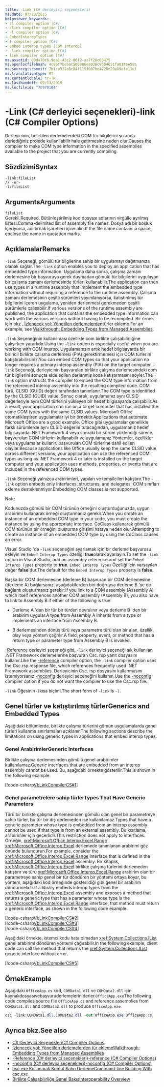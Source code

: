 ```yaml
---
title: -Link (C# derleyici seçenekleri)
ms.date: 07/20/2015
helpviewer_keywords:
- /l compiler option [C#]
- /link compiler option [C#]
- -l compiler option [C#]
- EmbedInteropTypes
- l compiler option [C#]
- embed interop types [COM Interop]
- -link compiler option [C#]
- link compiler option [C#]
ms.assetid: 00da70c6-9ea1-43c2-86f2-aa7f26c03475
ms.openlocfilehash: 4c96f7be5ac500886ea036c93b4651fa814ee58a
ms.sourcegitcommit: 7b1ce327e8c84f115f007be4728d29a89efe11ef
ms.translationtype: MT
ms.contentlocale: tr-TR
ms.lasthandoff: 09/13/2019
ms.locfileid: "70970104"
---
```

# <a name="-link-c-compiler-options"></a><span data-ttu-id="a5334-102">-Link (C# derleyici seçenekleri)</span><span class="sxs-lookup"><span data-stu-id="a5334-102">-link (C# Compiler Options)</span></span>
<span data-ttu-id="a5334-103">Derleyicinin, belirtilen derlemelerdeki COM tür bilgilerini şu anda derlediğiniz projede kullanılabilir hale getirmesine neden olur.</span><span class="sxs-lookup"><span data-stu-id="a5334-103">Causes the compiler to make COM type information in the specified assemblies available to the project that you are currently compiling.</span></span>  
  
## <a name="syntax"></a><span data-ttu-id="a5334-104">Sözdizimi</span><span class="sxs-lookup"><span data-stu-id="a5334-104">Syntax</span></span>  
  
```console  
-link:fileList  
// -or-  
-l:fileList  
```  
  
## <a name="arguments"></a><span data-ttu-id="a5334-105">Arguments</span><span class="sxs-lookup"><span data-stu-id="a5334-105">Arguments</span></span>  
 `fileList`  
 <span data-ttu-id="a5334-106">Gerekli.</span><span class="sxs-lookup"><span data-stu-id="a5334-106">Required.</span></span> <span data-ttu-id="a5334-107">Bütünleştirilmiş kod dosyası adlarının virgülle ayrılmış listesi.</span><span class="sxs-lookup"><span data-stu-id="a5334-107">Comma-delimited list of assembly file names.</span></span> <span data-ttu-id="a5334-108">Dosya adı bir boşluk içeriyorsa, adı tırnak işaretleri içine alın.</span><span class="sxs-lookup"><span data-stu-id="a5334-108">If the file name contains a space, enclose the name in quotation marks.</span></span>  
  
## <a name="remarks"></a><span data-ttu-id="a5334-109">Açıklamalar</span><span class="sxs-lookup"><span data-stu-id="a5334-109">Remarks</span></span>  
 <span data-ttu-id="a5334-110">`-link` Seçeneği, gömülü tür bilgilerine sahip bir uygulamayı dağıtmanıza olanak sağlar.</span><span class="sxs-lookup"><span data-stu-id="a5334-110">The `-link` option enables you to deploy an application that has embedded type information.</span></span> <span data-ttu-id="a5334-111">Uygulama daha sonra, çalışma zamanı derlemesine bir başvuruya gerek duymadan gömülü tür bilgilerini uygulayan bir çalışma zamanı derlemesinde türleri kullanabilir.</span><span class="sxs-lookup"><span data-stu-id="a5334-111">The application can then use types in a runtime assembly that implement the embedded type information without requiring a reference to the runtime assembly.</span></span> <span data-ttu-id="a5334-112">Çalışma zamanı derlemesinin çeşitli sürümleri yayımlanıyorsa, katıştırılmış tür bilgilerini içeren uygulama, yeniden derlenmesi gerekmeden çeşitli sürümlerle çalışabilir.</span><span class="sxs-lookup"><span data-stu-id="a5334-112">If various versions of the runtime assembly are published, the application that contains the embedded type information can work with the various versions without having to be recompiled.</span></span> <span data-ttu-id="a5334-113">Bir örnek için bkz [. İzlenecek yol: Yönetilen derlemelerden](../../../standard/assembly/embed-types-visual-studio.md)türler ekleme.</span><span class="sxs-lookup"><span data-stu-id="a5334-113">For an example, see [Walkthrough: Embedding Types from Managed Assemblies](../../../standard/assembly/embed-types-visual-studio.md).</span></span>  
  
 <span data-ttu-id="a5334-114">`-link` Seçeneğinin kullanılması özellikle com birlikte çalışabilirliğine çalışırken yararlıdır.</span><span class="sxs-lookup"><span data-stu-id="a5334-114">Using the `-link` option is especially useful when you are working with COM interop.</span></span> <span data-ttu-id="a5334-115">Uygulamanızın artık hedef bilgisayarda bir birincil birlikte çalışma derlemesi (PIA) gerektirmemesi için COM türlerini katıştırabilirsiniz.</span><span class="sxs-lookup"><span data-stu-id="a5334-115">You can embed COM types so that your application no longer requires a primary interop assembly (PIA) on the target computer.</span></span> <span data-ttu-id="a5334-116">`-link` Seçeneği, derleyicinin başvurulan birlikte çalışma derlemesindeki com tür bilgilerini sonuçta elde edilen derlenmiş koda katıştırmasını söyler.</span><span class="sxs-lookup"><span data-stu-id="a5334-116">The `-link` option instructs the compiler to embed the COM type information from the referenced interop assembly into the resulting compiled code.</span></span> <span data-ttu-id="a5334-117">COM türü, CLSID (GUID) değeri tarafından tanımlanır.</span><span class="sxs-lookup"><span data-stu-id="a5334-117">The COM type is identified by the CLSID (GUID) value.</span></span> <span data-ttu-id="a5334-118">Sonuç olarak, uygulamanız aynı CLSID değerleriyle aynı COM türlerini yükleyen bir hedef bilgisayarda çalışabilir.</span><span class="sxs-lookup"><span data-stu-id="a5334-118">As a result, your application can run on a target computer that has installed the same COM types with the same CLSID values.</span></span> <span data-ttu-id="a5334-119">Microsoft Office otomatikleştiren uygulamalar iyi bir örnektir.</span><span class="sxs-lookup"><span data-stu-id="a5334-119">Applications that automate Microsoft Office are a good example.</span></span> <span data-ttu-id="a5334-120">Office gibi uygulamalar genellikle farklı sürümlerde aynı CLSID değerini tutacağından, uygulamanız hedef bilgisayarda .NET Framework 4 veya sonraki bir sürüm yüklendiği sürece başvurulan COM türlerini kullanabilir ve uygulamanız Yöntemler, özellikler veya uygulamalar kullanır. başvurulan COM türlerine dahil edilen olaylar.</span><span class="sxs-lookup"><span data-stu-id="a5334-120">Because applications like Office usually keep the same CLSID value across different versions, your application can use the referenced COM types as long as .NET Framework 4 or later is installed on the target computer and your application uses methods, properties, or events that are included in the referenced COM types.</span></span>  
  
 <span data-ttu-id="a5334-121">`-link` Seçeneği yalnızca arabirimleri, yapıları ve temsilcileri katıştırır.</span><span class="sxs-lookup"><span data-stu-id="a5334-121">The `-link` option embeds only interfaces, structures, and delegates.</span></span> <span data-ttu-id="a5334-122">COM sınıfları ekleme desteklenmiyor.</span><span class="sxs-lookup"><span data-stu-id="a5334-122">Embedding COM classes is not supported.</span></span>  
  
> [!NOTE]
> <span data-ttu-id="a5334-123">Kodunuzda gömülü bir COM türünün örneğini oluşturduğunuzda, uygun arabirimi kullanarak örneği oluşturmanız gerekir.</span><span class="sxs-lookup"><span data-stu-id="a5334-123">When you create an instance of an embedded COM type in your code, you must create the instance by using the appropriate interface.</span></span> <span data-ttu-id="a5334-124">CoClass kullanarak gömülü COM türünün bir örneğini oluşturma girişimi hataya neden olur.</span><span class="sxs-lookup"><span data-stu-id="a5334-124">Attempting to create an instance of an embedded COM type by using the CoClass causes an error.</span></span>  
  
 <span data-ttu-id="a5334-125">Visual Studio 'da `-link` seçeneğini ayarlamak için bir derleme başvurusu ekleyin ve `Embed Interop Types` özelliği **true**olarak ayarlayın.</span><span class="sxs-lookup"><span data-stu-id="a5334-125">To set the `-link` option in Visual Studio, add an assembly reference and set the `Embed Interop Types` property to **true**.</span></span> <span data-ttu-id="a5334-126">`Embed Interop Types` Özelliği için varsayılan değer **false**'dur.</span><span class="sxs-lookup"><span data-stu-id="a5334-126">The default for the `Embed Interop Types` property is **false**.</span></span>  
  
 <span data-ttu-id="a5334-127">Başka bir COM derlemesine (derleme B) başvuran bir COM derlemesine (derleme A) bağlarsanız, aşağıdakilerden biri doğruysa derleme B 'ye de bağlantı oluşturmanız gerekir:</span><span class="sxs-lookup"><span data-stu-id="a5334-127">If you link to a COM assembly (Assembly A) which itself references another COM assembly (Assembly B), you also have to link to Assembly B if either of the following is true:</span></span>  
  
- <span data-ttu-id="a5334-128">Derleme A 'dan bir tür bir türden devralınır veya derleme B 'den bir arabirim uygular.</span><span class="sxs-lookup"><span data-stu-id="a5334-128">A type from Assembly A inherits from a type or implements an interface from Assembly B.</span></span>  
  
- <span data-ttu-id="a5334-129">B derlemesinden dönüş türü veya parametre türü olan bir alan, özellik, olay veya yöntem çağrılır.</span><span class="sxs-lookup"><span data-stu-id="a5334-129">A field, property, event, or method that has a return type or parameter type from Assembly B is invoked.</span></span>  
  
 <span data-ttu-id="a5334-130">[-Reference](./reference-compiler-option.md) derleyici seçeneği gibi, `-link` derleyici seçeneği sık kullanılan .NET Framework derlemelerine başvuran Csc. rsp yanıt dosyasını kullanır.</span><span class="sxs-lookup"><span data-stu-id="a5334-130">Like the [-reference](./reference-compiler-option.md) compiler option, the `-link` compiler option uses the Csc.rsp response file, which references frequently used .NET Framework assemblies.</span></span> <span data-ttu-id="a5334-131">Derleyicinin Csc. rsp dosyasını kullanmasını istemiyorsanız [-noconfig](./noconfig-compiler-option.md) derleyici seçeneğini kullanın.</span><span class="sxs-lookup"><span data-stu-id="a5334-131">Use the [-noconfig](./noconfig-compiler-option.md) compiler option if you do not want the compiler to use the Csc.rsp file.</span></span>  
  
 <span data-ttu-id="a5334-132">`-link` Öğesinin`-l`kısa biçimi.</span><span class="sxs-lookup"><span data-stu-id="a5334-132">The short form of `-link` is `-l`.</span></span>  
  
## <a name="generics-and-embedded-types"></a><span data-ttu-id="a5334-133">Genel türler ve katıştırılmış türler</span><span class="sxs-lookup"><span data-stu-id="a5334-133">Generics and Embedded Types</span></span>  
 <span data-ttu-id="a5334-134">Aşağıdaki bölümlerde, birlikte çalışma türlerini gömün uygulamalarda genel türleri kullanma sınırlamaları açıklanır.</span><span class="sxs-lookup"><span data-stu-id="a5334-134">The following sections describe the limitations on using generic types in applications that embed interop types.</span></span>  
  
### <a name="generic-interfaces"></a><span data-ttu-id="a5334-135">Genel Arabirimler</span><span class="sxs-lookup"><span data-stu-id="a5334-135">Generic Interfaces</span></span>  
 <span data-ttu-id="a5334-136">Birlikte çalışma derlemesinden gömülü genel arabirimler kullanılamaz.</span><span class="sxs-lookup"><span data-stu-id="a5334-136">Generic interfaces that are embedded from an interop assembly cannot be used.</span></span> <span data-ttu-id="a5334-137">Bu, aşağıdaki örnekte gösterilir.</span><span class="sxs-lookup"><span data-stu-id="a5334-137">This is shown in the following example.</span></span>  
  
 [!code-csharp[VbLinkCompilerCS#1](~/samples/snippets/csharp/VS_Snippets_VBCSharp/vblinkcompilercs/cs/program.cs#1)]  
  
### <a name="types-that-have-generic-parameters"></a><span data-ttu-id="a5334-138">Genel parametrelere sahip türler</span><span class="sxs-lookup"><span data-stu-id="a5334-138">Types That Have Generic Parameters</span></span>  
 <span data-ttu-id="a5334-139">Türü bir birlikte çalışma derlemesinden gömülü olan genel bir parametreye sahip türler, bu tür bir dış derlemeden ise kullanılamaz.</span><span class="sxs-lookup"><span data-stu-id="a5334-139">Types that have a generic parameter whose type is embedded from an interop assembly cannot be used if that type is from an external assembly.</span></span> <span data-ttu-id="a5334-140">Bu kısıtlama, arabirimler için geçerlidir.</span><span class="sxs-lookup"><span data-stu-id="a5334-140">This restriction does not apply to interfaces.</span></span> <span data-ttu-id="a5334-141">Örneğin, <xref:Microsoft.Office.Interop.Excel.Range> <xref:Microsoft.Office.Interop.Excel> derlemede tanımlanan arabirimi göz önünde bulundurun.</span><span class="sxs-lookup"><span data-stu-id="a5334-141">For example, consider the <xref:Microsoft.Office.Interop.Excel.Range> interface that is defined in the <xref:Microsoft.Office.Interop.Excel> assembly.</span></span> <span data-ttu-id="a5334-142">Bir kitaplık, <xref:Microsoft.Office.Interop.Excel> birlikte çalışma türlerini derlemeden katıştırır ve türü <xref:Microsoft.Office.Interop.Excel.Range> arabirim olan bir parametreye sahip genel bir tür döndüren bir yöntemi ortaya koyar, bu yöntem, aşağıdaki kod örneğinde gösterildiği gibi genel bir arabirim döndürmelidir.</span><span class="sxs-lookup"><span data-stu-id="a5334-142">If a library embeds interop types from the <xref:Microsoft.Office.Interop.Excel> assembly and exposes a method that returns a generic type that has a parameter whose type is the <xref:Microsoft.Office.Interop.Excel.Range> interface, that method must return a generic interface, as shown in the following code example.</span></span>  
  
 [!code-csharp[VbLinkCompilerCS#2](~/samples/snippets/csharp/VS_Snippets_VBCSharp/vblinkcompilercs/cs/utility.cs#2)]  
[!code-csharp[VbLinkCompilerCS#3](~/samples/snippets/csharp/VS_Snippets_VBCSharp/vblinkcompilercs/cs/utility.cs#3)]  
[!code-csharp[VbLinkCompilerCS#4](~/samples/snippets/csharp/VS_Snippets_VBCSharp/vblinkcompilercs/cs/utility.cs#4)]  
  
 <span data-ttu-id="a5334-143">Aşağıdaki örnekte, istemci kodu hata olmadan <xref:System.Collections.IList> genel arabirimi döndüren yöntemi çağırabilir.</span><span class="sxs-lookup"><span data-stu-id="a5334-143">In the following example, client code can call the method that returns the <xref:System.Collections.IList> generic interface without error.</span></span>  
  
 [!code-csharp[VbLinkCompilerCS#5](~/samples/snippets/csharp/VS_Snippets_VBCSharp/vblinkcompilercs/cs/program.cs#5)]  
  
## <a name="example"></a><span data-ttu-id="a5334-144">Örnek</span><span class="sxs-lookup"><span data-stu-id="a5334-144">Example</span></span>  
 <span data-ttu-id="a5334-145">Aşağıdaki `OfficeApp.cs` kod, `COMData1.dll` ve `COMData2.dll` için kaynakdosyasıvebaşvuruderlemeleriniderler.`OfficeApp.exe`</span><span class="sxs-lookup"><span data-stu-id="a5334-145">The following code compiles source file `OfficeApp.cs` and reference assemblies from `COMData1.dll` and `COMData2.dll` to produce `OfficeApp.exe`.</span></span>  
  
```csharp  
csc -link:COMData1.dll,COMData2.dll -out:OfficeApp.exe OfficeApp.cs  
```  
  
## <a name="see-also"></a><span data-ttu-id="a5334-146">Ayrıca bkz.</span><span class="sxs-lookup"><span data-stu-id="a5334-146">See also</span></span>

- [<span data-ttu-id="a5334-147">C# Derleyici Seçenekleri</span><span class="sxs-lookup"><span data-stu-id="a5334-147">C# Compiler Options</span></span>](./index.md)
- [<span data-ttu-id="a5334-148">İzlenecek yol: Yönetilen derlemelerden tür ekleme</span><span class="sxs-lookup"><span data-stu-id="a5334-148">Walkthrough: Embedding Types from Managed Assemblies</span></span>](../../../standard/assembly/embed-types-visual-studio.md)
- [<span data-ttu-id="a5334-149">-Reference (C# derleyici seçenekleri)</span><span class="sxs-lookup"><span data-stu-id="a5334-149">-reference (C# Compiler Options)</span></span>](./reference-compiler-option.md)
- [<span data-ttu-id="a5334-150">-noconfig (C# derleyici seçenekleri)</span><span class="sxs-lookup"><span data-stu-id="a5334-150">-noconfig (C# Compiler Options)</span></span>](./noconfig-compiler-option.md)
- [<span data-ttu-id="a5334-151">csc.exe Kullanarak Komut Satırı Derleme</span><span class="sxs-lookup"><span data-stu-id="a5334-151">Command-line Building With csc.exe</span></span>](./command-line-building-with-csc-exe.md)
- [<span data-ttu-id="a5334-152">Birlikte Çalışabilirliğe Genel Bakış</span><span class="sxs-lookup"><span data-stu-id="a5334-152">Interoperability Overview</span></span>](../../programming-guide/interop/interoperability-overview.md)
